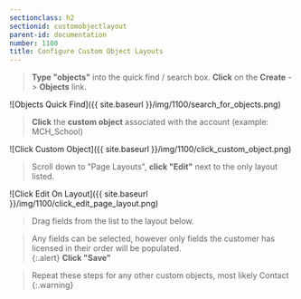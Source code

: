 ```yaml
---
sectionclass: h2
sectionid: customobjectlayout
parent-id: documentation
number: 1100
title: Configure Custom Object Layouts
---
```


>**Type "objects"** into the quick find / search box. **Click** on the **Create** -> **Objects** link.

![Objects Quick Find]({{ site.baseurl }}/img/1100/search_for_objects.png)  

>**Click** the **custom object** associated with the account (example: MCH_School)

![Click Custom Object]({{ site.baseurl }}/img/1100/click_custom_object.png)

>Scroll down to "Page Layouts", **click "Edit"** next to the only layout listed.

![Click Edit On Layout]({{ site.baseurl }}/img/1100/click_edit_page_layout.png)

>Drag fields from the list to the layout below.  


>Any fields can be selected, however only fields the customer has licensed in their order will be populated.  
{:.alert}
>**Click "Save"**  

>Repeat these steps for any other custom objects, most likely Contact
{:.warning}
